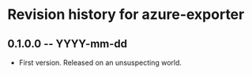 # Revision history for azure-exporter

## 0.1.0.0 -- YYYY-mm-dd

* First version. Released on an unsuspecting world.
